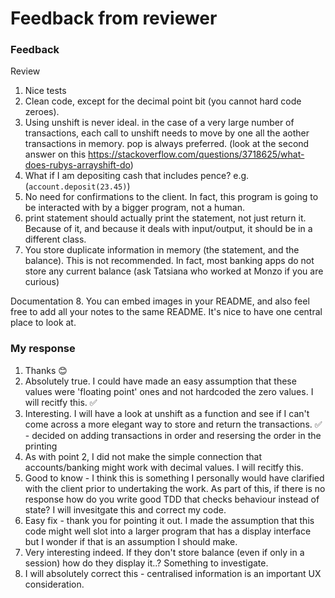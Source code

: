# Feedback from reviewer

### Feedback

Review
1. Nice tests
2. Clean code, except for the decimal point bit (you cannot hard code zeroes).
3. Using unshift is never ideal. in the case of a very large number of transactions, each call to unshift needs to move by one all the aother transactions in memory. pop is always preferred. (look at the second answer on this https://stackoverflow.com/questions/3718625/what-does-rubys-arrayshift-do)
4. What if I am depositing cash that includes pence? e.g. (`account.deposit(23.45)`)
5. No need for confirmations to the client. In fact, this program is going to be interacted with by a bigger program, not a human.
6. print statement should actually print the statement, not just return it. Because of it, and because it deals with input/output, it should be in a different class.
7. You store duplicate information in memory (the statement, and the balance). This is not recommended. In fact, most banking apps do not store any current balance (ask Tatsiana who worked at Monzo if you are curious)

Documentation
8. You can embed images in your README, and also feel free to add all your notes to the same README. It's nice to have one central place to look at.

### My response

1. Thanks 😊
2. Absolutely true. I could have made an easy assumption that these values were 'floating point' ones and not hardcoded the zero values. I will recitfy this. ✅
3. Interesting. I will have a look at unshift as a function and see if I can't come across a more elegant way to store and return the transactions. ✅ - decided on adding transactions in order and resersing the order in the printing
4. As with point 2, I did not make the simple connection that accounts/banking might work with decimal values. I will recitfy this.
5. Good to know - I think this is something I personally would have clarified with the client prior to undertaking the work. As part of this, if there is no response how do you write good TDD that checks behaviour instead of state? I will invesitgate this and correct my code.
6. Easy fix - thank you for pointing it out. I made the assumption that this code might well slot into a larger program that has a display interface but I wonder if that is an assumption I should make.
7. Very interesting indeed. If they don't store balance (even if only in a session) how do they display it..? Something to investigate.
8. I will absolutely correct this - centralised information is an important UX consideration.
